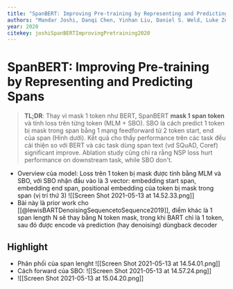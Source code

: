 ```yaml
---
title: "SpanBERT: Improving Pre-training by Representing and Predicting Spans"
authors: "Mandar Joshi, Danqi Chen, Yinhan Liu, Daniel S. Weld, Luke Zettlemoyer, Omer Levy"
year: 2020
citekey: joshiSpanBERTImprovingPretraining2020
---
```


# SpanBERT: Improving Pre-training by Representing and Predicting Spans
> **TL;DR**: Thay vì mask 1 token như BERT, SpanBERT **mask 1 span token** và tính loss trên từng token (MLM + SBO). SBO là cách predict 1 token bị mask trong span bằng 1 mạng feedforward từ 2 token start, end của span (Hình dưới). Kết quả cho thấy performance trên các task đều cải thiện so với BERT và các task dùng span text (vd SQuAD, Coref) significant improve. Ablation study cũng chỉ ra rằng NSP loss hurt performance on downstream task, while SBO don't.
- Overview của model: Loss trên 1 token bị mask được tính bằng MLM và SBO, với SBO nhận đầu vào là 3 vector: embedding start span, embedding end span, positional embedding của token bị mask trong span (vị trí thứ 3) ![[Screen Shot 2021-05-13 at 14.52.33.png]]
- Bài này là prior work cho [[@lewisBARTDenoisingSequencetoSequence2019]], điểm khác là 1 span length N sẽ thay bằng N token mask, trong khi BART chỉ là 1 token, sau đó được encode và prediction (hay denoising) dùngback decoder

## Highlight
- Phân phối của span lenght ![[Screen Shot 2021-05-13 at 14.54.01.png]]
- Cách forward của SBO: ![[Screen Shot 2021-05-13 at 14.57.24.png]]
- ![[Screen Shot 2021-05-13 at 15.04.20.png]]
